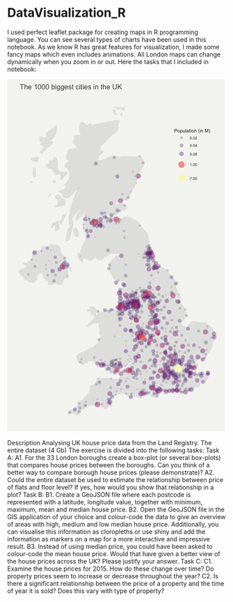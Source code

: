 # DataVisualization_R

I used perfect leaflet package for creating maps in R programming language. You can see several types of charts have been used in this notebook. 
As we know R has great features for visualization, I made some fancy maps which even includes animations. All London maps can change dynamically when you zoom in or out. 
Here the tasks that I included in notebook:

![Alt text](/img.png "Optional title")

Description
Analysing UK house price data from the Land Registry. 
The entire dataset (4 Gb)
The exercise is divided into the following tasks:
Task A:
A1. For the 33 London boroughs create a box-plot (or several box-plots) that compares house prices between the boroughs. Can you think of a better way to compare borough house prices (please demonstrate)?
A2. Could the entire dataset be used to estimate the relationship between price of flats and floor level? If yes, how would you show that relationship in a plot?
Task B:
B1. Create a GeoJSON file where each postcode is represented with a latitude, longitude value, together with minimum, maximum, mean and median house price.
B2. Open the GeoJSON file in the GIS application of your choice and colour-code the data to give an overview of areas with high, medium and low median house price. Additionally, you can visualise this information as cloropleths or use shiny and add the information as markers on a map for a more interactive and impressive result.
B3. Instead of using median price, you could have been asked to colour-code the mean house price. Would that have given a better view of the house prices across the UK? Please justify your answer.
Task C:
C1. Examine the house prices for 2015. How do these change over time? Do property prices seem to increase or decrease throughout the year?
C2. Is there a significant relationship between the price of a property and the time of year it is sold? Does this vary with type of property?
